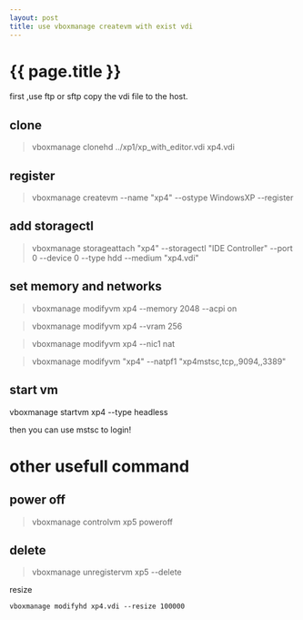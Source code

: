 ```yaml
---
layout: post
title: use vboxmanage createvm with exist vdi
---
```


{{ page.title }}
================


first ,use ftp or sftp copy the vdi file to the host.


clone
-----
> vboxmanage clonehd ../xp1/xp_with_editor.vdi xp4.vdi

register
-----

> vboxmanage createvm --name "xp4" --ostype WindowsXP --register


add storagectl
-----

> vboxmanage storageattach "xp4" --storagectl "IDE Controller" --port 0 --device 0 --type hdd --medium "xp4.vdi"

set memory and networks
-----

> vboxmanage modifyvm xp4 --memory 2048 --acpi on

> vboxmanage modifyvm xp4 --vram 256

> vboxmanage modifyvm xp4 --nic1 nat

> vboxmanage modifyvm  "xp4" --natpf1 "xp4mstsc,tcp,,9094,,3389"


start vm
-----

vboxmanage startvm xp4 --type headless



then you can use mstsc to login!



other usefull command
========

power off
---

> vboxmanage controlvm xp5 poweroff

delete
-----


> vboxmanage unregistervm xp5 --delete


resize

    vboxmanage modifyhd xp4.vdi --resize 100000

